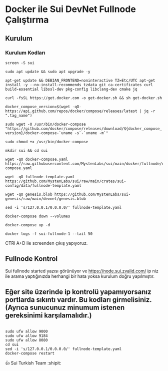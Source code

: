 # Docker ile  Sui DevNet Fullnode Çalıştırma

## Kurulum

### Kurulum Kodları

```screen -S sui```

```sudo apt update && sudo apt upgrade -y```

```apt-get update && DEBIAN_FRONTEND=noninteractive TZ=Etc/UTC apt-get install -y --no-install-recommends tzdata git ca-certificates curl build-essential libssl-dev pkg-config libclang-dev cmake jq```

```curl -fsSL https://get.docker.com -o get-docker.sh && sh get-docker.sh```


```docker_compose_version=$(wget -qO- https://api.github.com/repos/docker/compose/releases/latest | jq -r ".tag_name")```

```sudo wget -O /usr/bin/docker-compose "https://github.com/docker/compose/releases/download/${docker_compose_version}/docker-compose-`uname -s`-`uname -m`"```

```sudo chmod +x /usr/bin/docker-compose```

```
mkdir sui && cd sui

wget -qO docker-compose.yaml https://raw.githubusercontent.com/MystenLabs/sui/main/docker/fullnode/docker-compose.yaml

wget -qO fullnode-template.yaml https://github.com/MystenLabs/sui/raw/main/crates/sui-config/data/fullnode-template.yaml

wget -qO genesis.blob https://github.com/MystenLabs/sui-genesis/raw/main/devnet/genesis.blob
```

```sed -i 's/127.0.0.1/0.0.0.0/' fullnode-template.yaml```

```
docker-compose down --volumes

docker-compose up -d

docker logs -f sui-fullnode-1 --tail 50

```
CTRl A+D ile screenden çıkış yapıyoruz.



## Fullnode Kontrol

Sui fullnode started yazısı görünüyor ve https://node.sui.zvalid.com/  ip niz ile arama yaptığınızda herhangi bir hata yoksa kurulum doğru yapılmıştır. 

## Eğer site üzerinde ip kontrolü yapamıyorsanız portlarda sıkıntı vardır. Bu kodları girmelisiniz. (Ayrıca sunucunuz minumum istenen gereksinimi karşılamalıdır.)

```

sudo ufw allow 9000
sudo ufw allow 9184
sudo ufw allow 8080
cd sui
sed -i 's/127.0.0.1/0.0.0.0/' fullnode-template.yaml
docker-compose restart

```
:+1: Sui Turkish Team :shipit:                                                   






